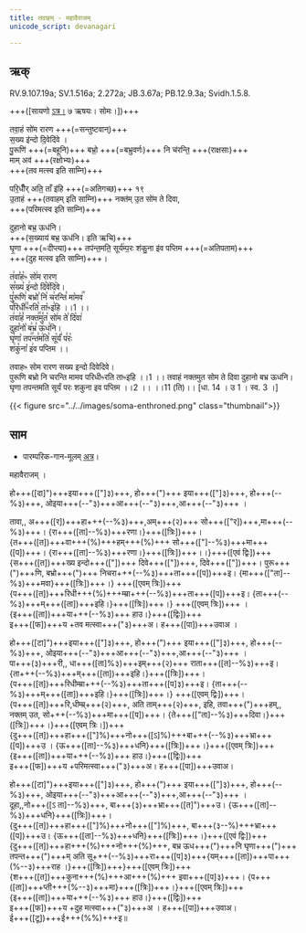 ```yaml
---
title: तवाहम् - महावैराजम्   
unicode_script: devanagari  

---
```


## ऋक्

RV.9.107.19a; SV.1.516a; 2.272a; JB.3.67a; PB.12.9.3a; Svidh.1.5.8.

+++([सायणो [ऽत्र।](https://archive.org/stream/b30094306_0005#page/n417/mode/1up&sa=D&ust=1542425956316000) ७ ऋषयः। सोमः।])+++

तवा॒हं सो॑म रारण +++(=सन्तुष्टवान्)+++  
स॒ख्य इ॑न्दो दि॒वेदि॑वे ।  
पु॒रूणि॑ +++(=बहूनि)+++ बभ्रो॒ +++(=बभ्रुवर्णः)+++ नि च॑रन्ति॒ +++(राक्षसाः)+++  
माम् अव॑ +++(रक्षोभ्यः)+++  
+++(तव मत्स्व इति साम्नि)+++

परि॒धीँर् अति॒ ताँ इ॑हि +++(=अतिगच्छ)+++ १९  
उ॒ताहं +++(तवाहम् इति साम्नि)+++ नक्त॑म् उ॒त सो॑म ते दिवा,  
+++(परिमत्स्व इति साम्नि)+++

दुहानो बभ्र॒ ऊध॑नि।  
+++(स॒ख्याय॑ बभ्र॒ ऊध॑नि। इति ऋचि)+++  
घृ॒णा +++(=दीप्त्या)+++ तप॑न्त॒मति॒ सूर्य॑म्प॒रः श॑कु॒ना इ॑व पप्तिम +++(=अतिपताम)+++  
+++(दुह मत्स्व इति साम्नि)+++।

त꣢वा꣣ह꣡ᳱ सो꣢म रारण  
स꣣ख्य꣡ इ꣢न्दो दि꣣वे꣡दि꣢वे।  
पु꣣रूणि꣢ बभ्रो꣣ नि꣡ च꣢रन्ति꣣ मा꣡मव꣢꣯  
प꣣रिधी꣢꣫ᳱरति꣣ ता꣡ᳱइ꣢हि ।।1 ।।  
त꣢वा꣣हं꣡ नक्त꣢꣯मु꣣त꣡ सो꣢म ते꣣ दि꣡वा꣢  
दुहा꣣नो꣡ ब꣢भ्र꣣ ऊ꣡ध꣢नि।  
घृ꣣णा꣡ तप꣢꣯न्त꣣म꣢ति꣣ सू꣡र्यं꣢ प꣣रः꣡  
श꣢कु꣣ना꣡ इ꣢व पप्तिम ।।

तवाहᳱ सोम रारण सख्य इन्दो दिवेदिवे।  
पुरूणि बभ्रो नि चरन्ति मामव परिधीᳱरति ताᳱइहि ।।1 ।।
तवाहं नक्तमुत सोम ते दिवा दुहानो बभ्र ऊधनि।  
घृणा तपन्तमति सूर्यं परः शकुना इव पप्तिम ।।2 ।। ।।11 (ति)।। [धा. 14 । उ 1 । स्व. 3 ।]

{{< figure src="../../images/soma-enthroned.png"  class="thumbnail">}}


## साम

- पारम्परिक-गान-मूलम् [अत्र](https://sanskritdocuments.org/sites/pssramanujaswamy/AASHEERVACHANA%20SAAMAANI.pdf&sa=D&ust=1542425956318000)।
<div class="audioEmbed"  caption="रामानुजार्यः 1974 " src="https://archive
.org/download/jaiminIya-sAma-gAna-paravastu-tradition-rAmAnuja/mahAvairAjam.mp3"></div>
<div class="audioEmbed"  caption="गोपालार्यः 2015  " src="https://archive
.org/download/jaiminIya-sAma-gAna-paravastu-tradition-gopAla-2015/mahAvairAjam.mp3"></div>
<div class="audioEmbed"  caption="गोपालपवनयोर् अनुवचनम् 2015 1x" src="https://archive
.org/download/jaiminIya-sAma-gAna-paravastu-tradition-anuvachanam-gopAla-pavana-2015/mahAvairAjam.mp3"></div>
<div class="audioEmbed"  caption="गोपालपवनयोर् अनुवचनम् 2015 1.5x" src="https://archive
.org/download/jaiminIya-sAma-gAna-paravastu-tradition-anuvachanam-gopAla-pavana-2015-150p-speed/mahAvairAjam.mp3"></div>

महावैराजम् ।

हो+++([दा]")+++इया+++(["]३)+++, हो+++(")+++ इया+++(["]३)+++, हो+++(--%३)+++, ओइया+++(--"३)+++आ+++(--"३)+++,आ+++(--"३)+++ ।

तावा,, अ+++([र])+++हा+++(--%३)+++,अम्+++(२)+++ सो+++(["र])+++,मा+++(--%३)+++। {रा+++([ता]--%३)+++रणा।}+++([त्रिः])+++।  
{त+++([त])+++वा+++(%)+++हम्+++(%)+++ सो+++(["]--%३)+++मा+++([प])+++। {रा+++([ता]--%३)+++रणा।}+++([त्रिः])+++।।}+++([एवं द्विः])+++  
{स+++([त])+++ख्य इन्दो+++(["])+++ दिवे+++(["])+++, दिवे+++(["])+++। पुरू+++(")+++णि, बभ्रो+++(")+++ निचरा+++(--%३)+++ता+++([प])+++इ। {मा+++(["ता]--%३)+++मवा}+++([त्रिः])+++।} +++([एवम् त्रिः])+++  
{प+++([त])+++रिधी+++(%)+++म्म्रा+++(--%३)+++ता+++([प])+++इ। {ता+++(--%३)+++म्+++([ता])+++इहि।}+++([त्रिः])+++।} +++([एवम् त्रिः])+++ ।  
{इ+++([ता])+++या+++(--%३)+++ हाउ।}+++([द्विः])+++  
इ+++([फ])+++य +तव मत्स्वा+++("३)+++अ। ह+++([पा])+++उवाअ ।

हो+++([टा]")+++इया+++(["]३)+++, हो+++(")+++ इया+++(["]३)+++, हो+++(--%३)+++, ओइया+++(--"३)+++आ+++(--"३)+++,आ+++(--"३)+++ ।  
पा+++(३)+++री,, धा+++([ता]%३)+++इम्+++(२)+++ राता+++([त]--%३)+++इ। {ता+++(--%३)+++म्+++([ता])+++इहि।}+++([त्रिः])+++।  
{प+++([त])+++रिधीम्म्रा+++(--%३)+++ता+++([प]३)+++इ। {ता+++(--%३)+++म्+++([ता])+++इहि।}+++([त्रिः])+++।} +++([एवम् द्विः])+++।  
{प+++([त])+++रि,धीम्म्र्+++(२)+++, अति ताम्+++(२)+++, इहि, तवा+++(")+++हम्,, नक्तम् उत, सो+++(--%३)+++मा+++([प])+++। {ते+++(["ता]--%३)+++दिवा।}+++([त्रिः])+++।}+++([एवम् त्रिः।])+++  
{दु+++([त])+++हा+++(["]%)+++नो+++([ऽ]%)+++बा+++(--%३)+++भ्रा+++([प])+++उ । {ऊ+++([ता]--%३)+++धनि}+++([त्रिः])+++।}+++([एवम् त्रिः])+++  
{इ+++([ता])+++या+++(--%३)+++ हाउ।}+++([द्विः])+++  
इ+++([फ])+++य +परिमत्स्वा+++("३)+++अ। ह+++([पा])+++उवाअ।

हो+++([टा]")+++इया+++(["]३)+++, हो+++(")+++ इया+++(["]३)+++, हो+++(--%३)+++, ओइया+++(--"३)+++आ+++(--"३)+++,आ+++(--"३)+++ ।  
दूहा,,नो+++([ऽ ता]--%३)+++, बा+++(३)+++भ्रा+++([त]")+++उ। {ऊ+++([ता]--%३)+++धनि}+++([त्रिः])+++।  
{दु+++([त])+++हा+++(["]%)+++नो+++(["]%)+++, बा+++(३--%)+++भ्रा+++([प])+++उ। {ऊ+++([ता]--%३)+++धनि}+++([त्रिः])+++।}+++([एवं द्विः])+++  
{दु+++([त])+++हा+++(%)+++नो+++(%)+++, बभ्र ऊध+++(")+++नि घृणा+++(")+++ तपन्त+++(")+++म् अति सू+++(--%३)+++रा+++([प]३)+++{यम्+++([ता])+++पा+++(%--३)+++राह ।}+++([त्रिः])+++}+++([एवम् त्रिः])+++  
{श+++([त])+++कुना+++(%)+++आ+++(%)+++ इवा+++([प]३)+++। {प+++([ता])+++प्ती+++(%--३)+++मा}+++([त्रिः])+++।}+++([एवम् त्रिः])+++  
{इ+++([ता])+++या+++(--%३)+++ हाउ।}+++([द्विः])+++  
इ+++([फ])+++य +दुह मत्स्वा+++("३)+++अ । ह+++([पा])+++उवाअ।  
ई+++([टू])+++ई+++(%%)+++इ॥